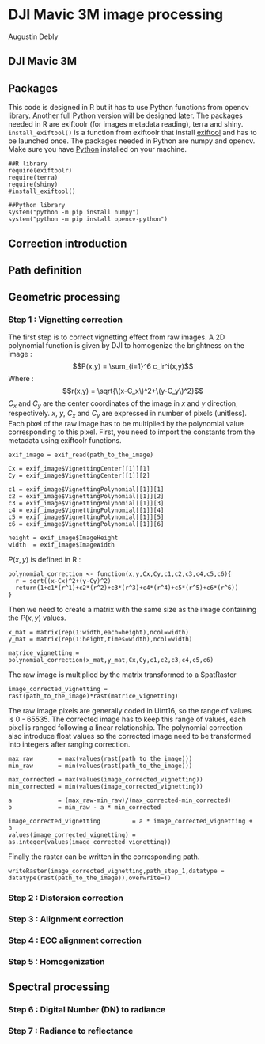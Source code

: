 # DJI Mavic 3M image processing
Augustin Debly

## DJI Mavic 3M

## Packages
This code is designed in R but it has to use Python functions from opencv library. Another full Python version will be designed later. The packages needed in R are exiftoolr (for images metadata reading), terra and shiny. `install_exiftool()` is a function from exiftoolr that install [exiftool](https://exiftool.org) and has to be launched once. The packages needed in Python are numpy and opencv. Make sure you have [Python](https://www.python.org/) installed on your machine.

```{r}
##R library
require(exiftoolr)
require(terra)
require(shiny)
#install_exiftool()

##Python library
system("python -m pip install numpy")
system("python -m pip install opencv-python")
```

## Correction introduction

## Path definition

## Geometric processing
### Step 1 : Vignetting correction

The first step is to correct vignetting effect from raw images. A 2D polynomial function is given by DJI to homogenize the brightness on the image : 
$$P(x,y) = \sum_{i=1}^6 c_ir^i(x,y)$$
Where :
$$r(x,y) = \sqrt{\(x-C_x\)^2+\(y-C_y\)^2}$$
$C_x$ and $C_y$ are the center coordinates of the image in $x$ and $y$ direction, respectively. $x$, $y$, $C_x$ and $C_y$ are expressed in number of pixels (unitless). Each pixel of the raw image has to be multiplied by the polynomial value corresponding to this pixel. First, you need to import the constants from the metadata using exiftoolr functions.

```{r}
exif_image = exif_read(path_to_the_image)

Cx = exif_image$VignettingCenter[[1]][1]
Cy = exif_image$VignettingCenter[[1]][2]

c1 = exif_image$VignettingPolynomial[[1]][1]
c2 = exif_image$VignettingPolynomial[[1]][2]
c3 = exif_image$VignettingPolynomial[[1]][3]
c4 = exif_image$VignettingPolynomial[[1]][4]
c5 = exif_image$VignettingPolynomial[[1]][5]
c6 = exif_image$VignettingPolynomial[[1]][6]

height = exif_image$ImageHeight
width  = exif_image$ImageWidth
```

$P(x,y)$ is defined in R :

```{r}
polynomial_correction <- function(x,y,Cx,Cy,c1,c2,c3,c4,c5,c6){
  r = sqrt((x-Cx)^2+(y-Cy)^2)
  return(1+c1*(r^1)+c2*(r^2)+c3*(r^3)+c4*(r^4)+c5*(r^5)+c6*(r^6))
}
```

Then we need to create a matrix with the same size as the image containing the $P(x,y)$ values.

```{r}
x_mat = matrix(rep(1:width,each=height),ncol=width)
y_mat = matrix(rep(1:height,times=width),ncol=width)

matrice_vignetting = polynomial_correction(x_mat,y_mat,Cx,Cy,c1,c2,c3,c4,c5,c6)
```

The raw image is multiplied by the matrix transformed to a SpatRaster

```{r}
image_corrected_vignetting = rast(path_to_the_image)*rast(matrice_vignetting)
```

The raw image pixels are generally coded in UInt16, so the range of values is 0 - 65535. The corrected image has to keep this range of values, each pixel is ranged following a linear relationship. The polynomial correction also introduce float values so the corrected image need to be transformed into integers after ranging correction.

```{r}
max_raw       = max(values(rast(path_to_the_image)))
min_raw       = min(values(rast(path_to_the_image)))

max_corrected = max(values(image_corrected_vignetting))
min_corrected = min(values(image_corrected_vignetting))

a             = (max_raw-min_raw)/(max_corrected-min_corrected)
b             = min_raw - a * min_corrected

image_corrected_vignetting         = a * image_corrected_vignetting + b
values(image_corrected_vignetting) = as.integer(values(image_corrected_vignetting))
```

Finally the raster can be written in the corresponding path.

```{r}
writeRaster(image_corrected_vignetting,path_step_1,datatype = datatype(rast(path_to_the_image)),overwrite=T)
```

### Step 2 : Distorsion correction

### Step 3 : Alignment correction

### Step 4 : ECC alignment correction

### Step 5 : Homogenization

## Spectral processing

### Step 6 : Digital Number (DN) to radiance

### Step 7 : Radiance to reflectance
